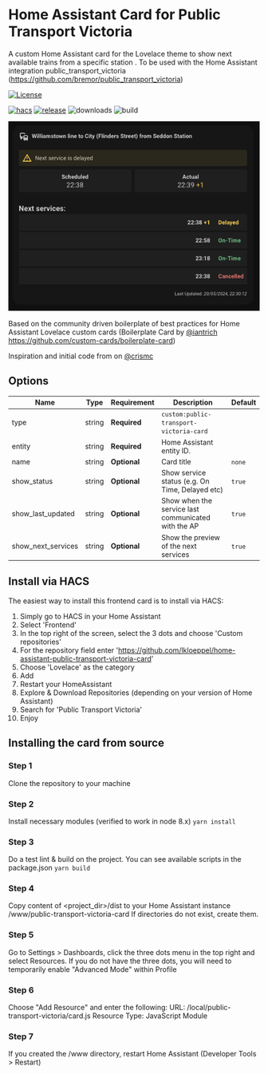 # Home Assistant Card for Public Transport Victoria

A custom Home Assistant card for the Lovelace theme to show next available trains from a specific station .
To be used with the Home Assistant integration public_transport_victoria (https://github.com/bremor/public_transport_victoria)

[![License][license-shield]](LICENSE.md)

[![hacs][hacs-badge]][hacs-url]
[![release][release-badge]][release-url]
![downloads][downloads-badge]
![build][build-badge]

<!-- <a href="https://www.buymeacoffee.com/jedimeat" target="_blank"><img src="https://www.buymeacoffee.com/assets/img/custom_images/white_img.png" alt="Buy Me A Coffee" style="height: auto !important;width: auto !important;" ></a>-->


![alt text](https://raw.githubusercontent.com/lkloeppel/home-assistant-public-transport-victoria-card/master/screenshot.png) 

Based on the community driven boilerplate of best practices for Home Assistant Lovelace custom cards (Boilerplate Card by [@iantrich](https://www.github.com/iantrich) https://github.com/custom-cards/boilerplate-card)

Inspiration and initial code from on  [@crismc](https://github.com/crismc/homeassistant_nationalrailtimes_lovelace)

## Options

| Name                 | Type    | Requirement  | Description                                            | Default             |
| ---------------------| ------- | ------------ | -------------------------------------------------------| ------------------- |
| type                 | string  | **Required** | `custom:public-transport-victoria-card`                |                     |
| entity               | string  | **Required** | Home Assistant entity ID.                              |                     |
| name                 | string  | **Optional** | Card title                                             | `none`              |
| show_status          | string  | **Optional** | Show service status (e.g. On Time, Delayed etc)        | `true`              |
| show_last_updated    | string  | **Optional** | Show when the service last communicated with the AP    | `true`              |
| show_next_services   | string  | **Optional** | Show the preview of the next services                  | `true`              |

## Install via HACS

The easiest way to install this frontend card is to install via HACS:

1) Simply go to HACS in your Home Assistant
2) Select 'Frontend'
3) In the top right of the screen, select the 3 dots and choose 'Custom repositories'
4) For the repository field enter 'https://github.com/lkloeppel/home-assistant-public-transport-victoria-card'
5) Choose 'Lovelace' as the category
6) Add
7) Restart your HomeAssistant
8) Explore & Download Repositories (depending on your version of Home Assistant)
9) Search for 'Public Transport Victoria'
10) Enjoy

## Installing the card from source

### Step 1

Clone the repository to your machine

### Step 2

Install necessary modules (verified to work in node 8.x)
`yarn install`

### Step 3

Do a test lint & build on the project. You can see available scripts in the package.json
`yarn build`

### Step 4

Copy content of <project_dir>/dist to your Home Assistant instance <config>/www/public-transport-victoria-card
If directories do not exist, create them.

### Step 5
Go to Settings > Dashboards, click the three dots menu in the top right and select Resources.
If you do not have the three dots, you will need to temporarily enable "Advanced Mode" within Profile

### Step 6
Choose "Add Resource" and enter the following:
   URL: /local/public-transport-victoria/card.js
   Resource Type: JavaScript Module

### Step 7
If you created the <config>/www directory, restart Home Assistant (Developer Tools > Restart)

<!-- Badges -->
[license-shield]: https://img.shields.io/github/license/custom-cards/boilerplate-card.svg?style=for-the-badge
[hacs-url]: https://github.com/hacs/integration
[hacs-badge]: https://img.shields.io/badge/hacs-default-orange.svg?style=flat-square
[release-badge]: https://img.shields.io/github/v/release/lkloeppel/home-assistant-public-transport-victoria-card?style=flat-square
[downloads-badge]: https://img.shields.io/github/downloads/lkloeppel/home-assistant-public-transport-victoria-card/total?style=flat-square
[build-badge]: https://img.shields.io/github/workflow/status/crismc/home-assistant-public-transport-victoria-card/Build?style=flat-square

<!-- References -->

[home-assistant]: https://www.home-assistant.io/
[home-assitant-theme-docs]: https://www.home-assistant.io/integrations/frontend/#defining-themes
[hacs]: https://hacs.xyz
[ui-lovelace-minimalist]: https://ui-lovelace-minimalist.github.io/UI/
[release-url]: https://github.com/lkloeppel/home-assistant-public-transport-victoria-card/releases
